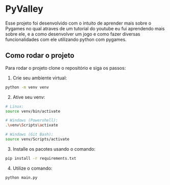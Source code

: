 # PyValley

Esse projeto foi desenvolvido com o intuito de aprender mais sobre o Pygames no qual atraves de um tutorial do youtube eu fui aprendendo mais sobre ele,
e a como desenvolver um jogo e como fazer diversas funcionalidades com ele utilizando python com pygames.

## Como rodar o projeto

Para rodar o projeto clone o repositório e siga os passos:

1. Crie seu ambiente virtual:
```bash
python -m venv venv
```

2. Ative seu venv:
```bash
# Linux:
source venv/bin/activate

# Windows (Powershell):
.\venv\Scripts\activate

# Windows (Git Bash):
source venv/Scripts/activate
```
3. Installe os pacotes usando o comando:
```bash
pip install -r requirements.txt
```

4. Utilize o comando:
```bash
python main.py
```
##
  
